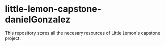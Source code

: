 # little-lemon-capstone-danielGonzalez
This repository stores all the necesary resources of Little Lemon's capstone project.
